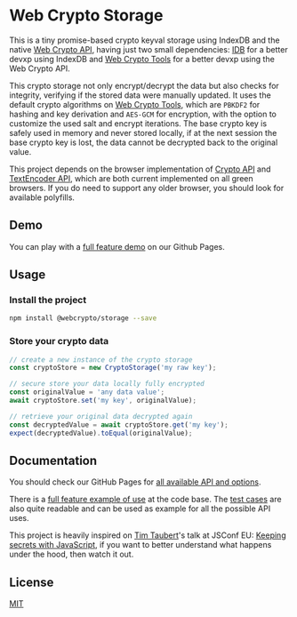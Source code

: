 # Web Crypto Storage

This is a tiny promise-based crypto keyval storage using IndexDB and the native [Web Crypto API](https://developer.mozilla.org/en-US/docs/Web/API/Web_Crypto_API), having just two small dependencies: [IDB](https://github.com/jakearchibald/idb) for a better devxp using IndexDB and [Web Crypto Tools](https://github.com/willgm/web-crypto-tools) for a better devxp using the Web Crypto API.

This crypto storage not only encrypt/decrypt the data but also checks for integrity, verifying if the stored data were manually updated. It uses the default crypto algorithms on [Web Crypto Tools](https://github.com/willgm/web-crypto-tools), which are `PBKDF2` for hashing and key derivation and `AES-GCM` for encryption, with the option to customize the used salt and encrypt iterations. The base crypto key is safely used in memory and never stored locally, if at the next session the base crypto key is lost, the data cannot be decrypted back to the original value.

This project depends on the browser implementation of [Crypto API](https://caniuse.com/#feat=cryptography) and [TextEncoder API](https://caniuse.com/#feat=textencoder), which are both current implemented on all green browsers. If you do need to support any older browser, you should look for available polyfills.

## Demo

You can play with a [full feature demo](https://willgm.github.io/web-crypto-storage/demo/index.html) on our Github Pages.

## Usage

### Install the project

```bash
npm install @webcrypto/storage --save
```

### Store your crypto data

```ts
// create a new instance of the crypto storage
const cryptoStore = new CryptoStorage('my raw key');

// secure store your data locally fully encrypted
const originalValue = 'any data value';
await cryptoStore.set('my key', originalValue);

// retrieve your original data decrypted again
const decryptedValue = await cryptoStore.get('my key');
expect(decryptedValue).toEqual(originalValue);
```

## Documentation

You should check our GitHub Pages for [all available API and options](https://willgm.github.io/web-crypto-storage/).

There is a [full feature example of use](https://github.com/willgm/web-crypto-storage/tree/master/demo) at the code base. The [test cases](https://github.com/willgm/web-crypto-storage/tree/master/test) are also quite readable and can be used as example for all the possible API uses.

This project is heavily inspired on [Tim Taubert](https://twitter.com/ttaubert)'s talk at JSConf EU: [Keeping secrets with JavaScript](https://www.youtube.com/watch?v=yf4m9LdO1zI), if you want to better understand what happens under the hood, then watch it out.

## License

[MIT](https://github.com/willgm/web-crypto-storage/blob/master/LICENSE)
